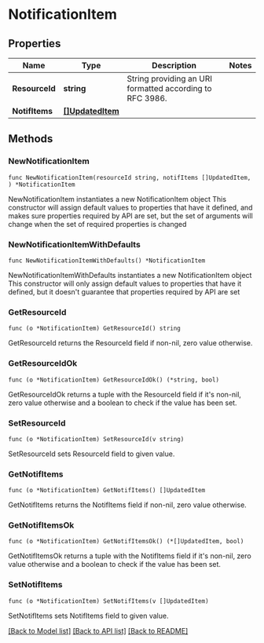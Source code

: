# NotificationItem

## Properties

Name | Type | Description | Notes
------------ | ------------- | ------------- | -------------
**ResourceId** | **string** | String providing an URI formatted according to RFC 3986. | 
**NotifItems** | [**[]UpdatedItem**](UpdatedItem.md) |  | 

## Methods

### NewNotificationItem

`func NewNotificationItem(resourceId string, notifItems []UpdatedItem, ) *NotificationItem`

NewNotificationItem instantiates a new NotificationItem object
This constructor will assign default values to properties that have it defined,
and makes sure properties required by API are set, but the set of arguments
will change when the set of required properties is changed

### NewNotificationItemWithDefaults

`func NewNotificationItemWithDefaults() *NotificationItem`

NewNotificationItemWithDefaults instantiates a new NotificationItem object
This constructor will only assign default values to properties that have it defined,
but it doesn't guarantee that properties required by API are set

### GetResourceId

`func (o *NotificationItem) GetResourceId() string`

GetResourceId returns the ResourceId field if non-nil, zero value otherwise.

### GetResourceIdOk

`func (o *NotificationItem) GetResourceIdOk() (*string, bool)`

GetResourceIdOk returns a tuple with the ResourceId field if it's non-nil, zero value otherwise
and a boolean to check if the value has been set.

### SetResourceId

`func (o *NotificationItem) SetResourceId(v string)`

SetResourceId sets ResourceId field to given value.


### GetNotifItems

`func (o *NotificationItem) GetNotifItems() []UpdatedItem`

GetNotifItems returns the NotifItems field if non-nil, zero value otherwise.

### GetNotifItemsOk

`func (o *NotificationItem) GetNotifItemsOk() (*[]UpdatedItem, bool)`

GetNotifItemsOk returns a tuple with the NotifItems field if it's non-nil, zero value otherwise
and a boolean to check if the value has been set.

### SetNotifItems

`func (o *NotificationItem) SetNotifItems(v []UpdatedItem)`

SetNotifItems sets NotifItems field to given value.



[[Back to Model list]](../README.md#documentation-for-models) [[Back to API list]](../README.md#documentation-for-api-endpoints) [[Back to README]](../README.md)


